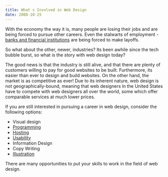 ```yaml
---
title: What s Involved in Web Design 
date: 2008-10-25
---
```

With the economy the way it is, many people are losing their jobs and are being forced to pursue other careers. Even the stalwarts of employment - <a href="http://www.informedbanking.com/">banks and financial institutions</a> are being forced to make layoffs.

So what about the other, newer, industries? Its been awhile since the tech bubble burst, so what is the story with web design today?

The good news is that the industry is still alive, and that there are plenty of customers willing to pay for good websites to be built. Furthermore, its easier than ever to design and build websites. On the other hand, the market is as competitive as ever! Due to its inherent nature, web design is not geographically-bound, meaning that web designers in the United States have to compete with web designers all over the world, some which offer comparable services at much lower prices.

If you are still interested in pursuing a career in web design, consider the following options:

<ul><li>Visual design</li><li><a href="http://www.informedcoding.com/blog/">Programming</a></li><li><a href="http://www.docunext.com/blog/">Hosting</a></li><li><a href="http://www.informedusability.com/blog/">Usability</a></li><li>Information Design</li><li>Copy Writing</li><li><a href="http://www.artisticbot.com/blog/">Illustration</a></li></ul>There are many opportunities to put your skills to work in the field of web design.

